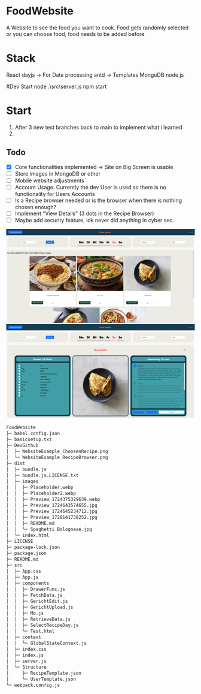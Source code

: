 # FoodWebsite
A Website to see the food you want to cook. Food gets randomly selected or you can choose food, food needs to be added before

# Stack
React
    dayjs -> For Date processing
    antd -> Templates
MongoDB
node.js

#Dev Start
node .\src\server.js
 npm start

# Start
1. After 3 new test branches back to main to implement what i learned
2. 
## Todo
- [x] Core functionalities implemented -> Site on Big Screen is usable 
- [ ] Store images in MongoDB or other
- [ ] Mobile website adjustments
- [ ] Account Usage. Currently the dev User is used so there is no functionality for Users Accounts
- [ ] Is a Recipe browser needed or is the browser when there is nothing chosen enough?
- [ ] Implement "View Details" (3 dots in the Recipe Browser)
- [ ] Maybe add security feature, idk never did anything in cyber sec.

![Site Image](/DevGithub/WebsiteExample_RecipeBrowser.png?raw=true "Recipe Browser")
![Site Image](/DevGithub/WebsiteExample_ChoosenRecipe.png?raw=true "Selected Recipe for Saturday")
 
```
FoodWebsite
├─ babel.config.json
├─ basicsetup.txt
├─ DevGithub
│  ├─ WebsiteExample_ChoosenRecipe.png
│  └─ WebsiteExample_RecipeBrowser.png
├─ dist
│  ├─ bundle.js
│  ├─ bundle.js.LICENSE.txt
│  ├─ images
│  │  ├─ Placeholder.webp
│  │  ├─ Placeholder2.webp
│  │  ├─ Preview_1724375329639.webp
│  │  ├─ Preview_1724643574655.jpg
│  │  ├─ Preview_1724645234712.jpg
│  │  ├─ Preview_1728141738252.jpg
│  │  ├─ README.md
│  │  └─ Spaghetti Bolognese.jpg
│  └─ index.html
├─ LICENSE
├─ package-lock.json
├─ package.json
├─ README.md
├─ src
│  ├─ App.css
│  ├─ App.js
│  ├─ components
│  │  ├─ DrawerFunc.js
│  │  ├─ FetchData.js
│  │  ├─ GerichtEdit.js
│  │  ├─ GerichtUpload.js
│  │  ├─ Mo.js
│  │  ├─ RetrieveData.js
│  │  ├─ SelectRecipeDay.js
│  │  └─ Test.html
│  ├─ context
│  │  └─ GlobalStateContext.js
│  ├─ index.css
│  ├─ index.js
│  ├─ server.js
│  └─ Structure
│     ├─ RecipeTemplate.json
│     └─ UserTemplate.json
└─ webpack.config.js

```